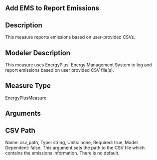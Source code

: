 ## Add EMS to Report Emissions
## Description
This measure reports emissions based on user-provided CSVs.

## Modeler Description
This measure uses EnergyPlus' Energy Management System to log and report emissions based on user provided CSV file(s).

## Measure Type
EnergyPlusMeasure

## Arguments
## CSV Path
Name: csv_path, Type: string, Units: none, Required: true, Model Dependent: false. This argument sets the path to the CSV file which contains the emissions information. There is no default.
